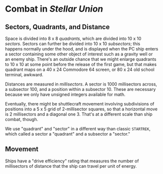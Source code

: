 # Combat in *Stellar Union*
## Sectors, Quadrants, and Distance
Space is divided into 8 x 8 *quadrants*, which are divided into 10 x 10 *sectors*. Sectors can further be divided into 10 x 10 *subsectors*; this happens normally under the hood, and is displayed when the PC ship enters a sector containing some other object of interest such as a gravity well or an enemy ship. There's an outside chance that we might enlarge quadrants to 10 x 10 at some point before the release of the first game, but that makes quadrant maps on a 40 x 24 Commodore 64 screen, or 80 x 24 old school terminal, awkward.

Distances are measured in *millisectors*. A sector is 1000 millisectors across, a subsector 100, and a position within a subsector 10. These are necessary because we only have unsigned integers available for math. 

Eventually, there might be shuttlecraft movement involving subdivisions of positions into a 5 x 5 grid of 2-millisector squares, so that a horizontal move is 2 millisectors and a diagonal one 3. That's at a different scale than ship combat, though.

We use "quadrant" and "sector" in a different way than classic `STARTREK`, which called a sector a "quadrant" and a subsector a "sector."

## Movement
Ships have a "drive efficiency" rating that measures the number of millisectors of distance that the ship can travel per unit of energy. 

<!--stackedit_data:
eyJoaXN0b3J5IjpbMTkxNTAyOTE4NywxNDYzMzE0MTg0XX0=
-->